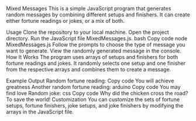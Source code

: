 Mixed Messages
This is a simple JavaScript program that generates random messages by combining different setups and finishers. It can create either fortune readings or jokes, or a mix of both.

Usage
Clone the repository to your local machine.
Open the project directory.
Run the JavaScript file MixedMessages.js.
bash
Copy code
node MixedMessages.js
Follow the prompts to choose the type of message you want to generate.
View the randomly generated message in the console.
How It Works
The program uses arrays of setups and finishers for both fortune readings and jokes. It randomly selects one setup and one finisher from the respective arrays and combines them to create a message.

Example Output
Random fortune reading:
Copy code
You will achieve greatness
Another random fortune reading:
arduino
Copy code
You may find love
Random joke:
css
Copy code
Why did the chicken cross the road? To save the world!
Customization
You can customize the sets of fortune setups, fortune finishers, joke setups, and joke finishers by modifying the arrays in the JavaScript file.
